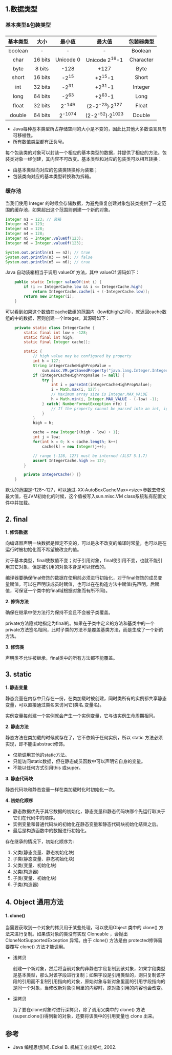 ## 1.数据类型

### 基本类型&包装类型

### 

| 基本类型 |  大小   |      最小值       |                   最大值                    | 包装器类型 |
| :------: | :-----: | :---------------: | :-----------------------------------------: | :--------: |
| boolean  |    -    |         -         |                      -                      |  Boolean   |
|   char   | 16 bits |     Unicode 0     |          Unicode 2<sup>16</sup>-1           | Character  |
|   byte   | 8 bits  |       -128        |                    +127                     |    Byte    |
|  short   | 16 bits |  -2<sup>15</sup>  |              +2<sup>15</sup>-1              |   Short    |
|   int    | 32 bits |  -2<sup>31</sup>  |              +2<sup>31</sup>-1              |  Integer   |
|   long   | 64 bits |  -2<sup>63</sup>  |              +2<sup>63</sup>-1              |    Long    |
|  float   | 32 bits | 2<sup>-149</sup>  | (2-2<sup>-23</sup>)&middot;2<sup>127</sup>  |   Float    |
|  double  | 64 bits | 2<sup>-1074</sup> | (2-2<sup>-52</sup>)&middot;2<sup>1023</sup> |   Double   |


- Java每种基本类型所占存储空间的大小是不变的，因此比其他大多数语言具有可移植性。
- 所有数值类型都有正负号。

每个包装类的对象可以封装一个相应的基本类型的数据，并提供了相应的方法。包装类对象一经创建，其内容不可改变。基本类型和对应的包装类可以相互转换：

- 由基本类型向对应的包装类转换称为装箱；
- 包装类向对应的基本类型转换称为拆箱。

### 缓存池
当我们使用 Integer 的时候会存储数据，为避免重复创建对象包装类提供了一定范围的缓存池，如果超出这个范围则创建一个新的对象。
```java
Integer n1 = 123; // 装箱
Integer n2 = 123;
Integer n3 = 128;
Integer n4 = 128;
Integer n5 = Integer.valueOf(123);
Integer n6 = Integer.valueOf(123);

System.out.println(n1 == n2); // true
System.out.println(n3 == n4); // false
System.out.println(n5 == n6); // true
```
Java 自动装箱相当于调用 valueOf 方法，其中 valueOf 源码如下：
```java
    public static Integer valueOf(int i) {
        if (i >= IntegerCache.low && i <= IntegerCache.high)
            return IntegerCache.cache[i + (-IntegerCache.low)];
        return new Integer(i);
    }
```
可以看到如果这个数值在cache数组的范围内（low和high之间），就返回cache数组的中的数据，否则创建一个Integer。其源码如下：
```java
    private static class IntegerCache {
        static final int low = -128;
        static final int high;
        static final Integer cache[];

        static {
            // high value may be configured by property
            int h = 127;
            String integerCacheHighPropValue =
                sun.misc.VM.getSavedProperty("java.lang.Integer.IntegerCache.high");
            if (integerCacheHighPropValue != null) {
                try {
                    int i = parseInt(integerCacheHighPropValue);
                    i = Math.max(i, 127);
                    // Maximum array size is Integer.MAX_VALUE
                    h = Math.min(i, Integer.MAX_VALUE - (-low) -1);
                } catch( NumberFormatException nfe) {
                    // If the property cannot be parsed into an int, ignore it.
                }
            }
            high = h;

            cache = new Integer[(high - low) + 1];
            int j = low;
            for(int k = 0; k < cache.length; k++)
                cache[k] = new Integer(j++);

            // range [-128, 127] must be interned (JLS7 5.1.7)
            assert IntegerCache.high >= 127;
        }

        private IntegerCache() {}
    }
```
默认的范围是-128～127，可以通过-XX:AutoBoxCacheMax=\<size\>参数去修改最大值，在JVM初始化的时候，这个值被写入sun.misc.VM class系统私有配置文件中并加载。

## 2. final

**1. 修饰数据**

向编译器声明一块数据是恒定不变的，可以是永不改变的编译时常量，也可以是在运行时被初始化而不希望被改变的值。

对于基本类型，final使数值不变；对于引用对象，final使引用不变，也就不能引用其它对象，但是被引用的对象本身是可以修改的。

编译器要确保final修饰的数据在使用前必须进行初始化，对于final修饰的成员变量赋值，可以在声明该成员时赋值，也可以在在构造方法中赋值(先声明，后赋值，可保证一个类中的final域根据对象而有所不同)。

**2. 修饰方法**

确保在继承中使方法行为保持不变且不会被子类覆盖。

private方法隐式地指定为final的。如果在子类中定义的方法和基类中的一个private方法签名相同，此时子类的方法不是覆盖基类方法，而是生成了一个新的方法。

**3. 修饰类**

声明类不允许被继承，final类中的所有方法都不能覆盖。

## 3. static

**1. 静态变量**

静态变量在内存中只存在一份，在类加载时被创建，同时类所有的实例都共享静态变量，可以直接通过类名来访问它(类名.变量名)。

实例变量每创建一个实例就会产生一个实例变量，它与该实例生命周期相同。

**2. 静态方法**

静态方法在类加载的时候就存在了，它不依赖于任何实例，所以 static 方法必须实现，即不能由abstract修饰。

- 仅能调用其他的static方法。
- 只能访问static数据，但在静态成员函数中可以声明它自身的变量。
- 不能以任何方式引用this 或super。

**3. 静态代码块**

静态代码块和静态变量一样在类加载时化时初始化一次。

**4. 初始化顺序**

- 静态数据优先于其它数据的初始化，静态变量和静态代码块哪个先运行取决于它们在代码中的顺序。
- 实例变量和普通代码块的初始化在静态变量和静态代码块初始化结束之后。
- 最后是构造函数中的数据进行初始化。

存在继承的情况下，初始化顺序为:

  1. 父类(静态变量、静态初始化块)
  2. 子类(静态变量、静态初始化块)
  3. 父类(变量、初始化块)
  4. 父类(构造器)
  5. 子类(变量、初始化块)
  6. 子类(构造器)
 
## 4. Object 通用方法

#### 1. clone()

当需要获取到一个对象的拷贝用于某些处理，可以使用Object 类中的 clone() 方法来进行复制。如果该对象的类没有实现 Cloneable ，会抛出 CloneNotSupportedException 异常。由于 clone() 方法是由 protected修饰需要覆写 clone() 方法才能调用。 

- 浅拷贝

  创建一个新对象，然后将当前对象的非静态字段复制到该对象，如果字段类型是基本类型，那么对该字段进行复制；如果字段是引用类型的，则只复制该字段的引用而不复制引用指向的对象，原始对象与新对象里面的引用字段指向的是同一个对象，当修改新对象引用里的内容时，原对象引用的内容也会改变。

- 深拷贝

  为了要在clone对象时进行深拷贝，除了调用父类中的 clone() 方法(super.clone())得到新的对象，还要将该类中的引用变量也 clone 出来。

## 参考

- Java 编程思想[M]. Eckel B. 机械工业出版社, 2002.
